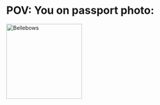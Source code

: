 # POV: You on passport photo:

<img src="[drawing.jpg](https://i2-prod.birminghammail.co.uk/incoming/article24609540.ece/ALTERNATES/s1200c/0_meet-the-dog-wh-862598.jpg)" alt="Bellebows" style="width:200px;"/>
<!---
FLEYreal/FLEYreal is a ✨ special ✨ repository because its `README.md` (this file) appears on your GitHub profile.
You can click the Preview link to take a look at your changes.
--->
